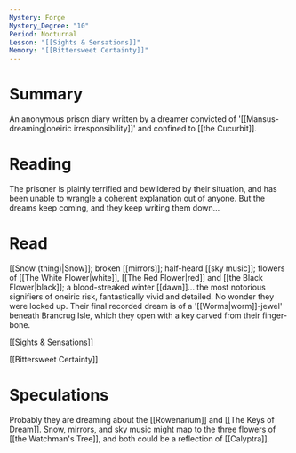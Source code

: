 ```yaml
---
Mystery: Forge
Mystery_Degree: "10"
Period: Nocturnal
Lesson: "[[Sights & Sensations]]"
Memory: "[[Bittersweet Certainty]]"
---
```

# Summary
An anonymous prison diary written by a dreamer convicted of '[[Mansus-dreaming|oneiric irresponsibility]]' and confined to [[the Cucurbit]].
# Reading
The prisoner is plainly terrified and bewildered by their situation, and has been unable to wrangle a coherent explanation out of anyone. But the dreams keep coming, and they keep writing them down…
# Read
[[Snow (thing)|Snow]]; broken [[mirrors]]; half-heard [[sky music]]; flowers of [[The White Flower|white]], [[The Red Flower|red]] and [[the Black Flower|black]]; a blood-streaked winter [[dawn]]... the most notorious signifiers of oneiric risk, fantastically vivid and detailed. No wonder they were locked up. Their final recorded dream is of a '[[Worms|worm]]-jewel' beneath Brancrug Isle, which they open with a key carved from their finger-bone.

[[Sights & Sensations]]

[[Bittersweet Certainty]]

# Speculations
Probably they are dreaming about the [[Rowenarium]] and [[The Keys of Dream]].
Snow, mirrors, and sky music might map to the three flowers of [[the Watchman's Tree]], and both could be a reflection of [[Calyptra]].